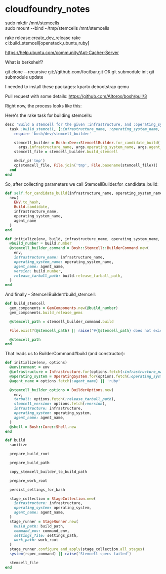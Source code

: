 cloudfoundry_notes
==================

sudo mkdir /mnt/stemcells  
sudo mount --bind ~/tmp/stemcells /mnt/stemcells

rake release:create_dev_release
rake ci:build_stemcell[openstack,ubuntu,ruby]

https://help.ubuntu.com/community/Apt-Cacher-Server

What is berkshelf?

git clone --recursive git://github.com/foo/bar.git
OR
git submodule init 
git submodule update

I needed to install these packages:
kpartx
debootstrap
qemu

Pull request with some details:
https://github.com/Altoros/bosh/pull/3

Right now, the process looks like this:

Here's the rake task for building stemcells:
```ruby
desc 'Build a stemcell for the given :infrastructure, and :operating_system and copy to ./tmp/'
  task :build_stemcell, [:infrastructure_name, :operating_system_name, :agent_name] do |_, args|
    require 'bosh/dev/stemcell_builder'

    stemcell_builder = Bosh::Dev::StemcellBuilder.for_candidate_build(
      args.infrastructure_name, args.operating_system_name, args.agent_name)
    stemcell_file = stemcell_builder.build_stemcell

    mkdir_p('tmp')
    cp(stemcell_file, File.join('tmp', File.basename(stemcell_file)))
  end
end
```

So, after collecting parameters we call StemcellBuilder.for_candidate_build:
```ruby
def self.for_candidate_build(infrastructure_name, operating_system_name, agent_name)
  new(
    ENV.to_hash,
    Build.candidate,
    infrastructure_name,
    operating_system_name,
    agent_name
  )
end

def initialize(env, build, infrastructure_name, operating_system_name, agent_name)
  @build_number = build.number
  @stemcell_builder_command = Bosh::Stemcell::BuilderCommand.new(
    env,
    infrastructure_name: infrastructure_name,
    operating_system_name: operating_system_name,
    agent_name: agent_name,
    version: build.number,
    release_tarball_path: build.release_tarball_path,
  )
end
```

And finally - StemcellBuilder#build_stemcell:
```ruby
def build_stemcell
  gem_components = GemComponents.new(@build_number)
  gem_components.build_release_gems

  @stemcell_path = stemcell_builder_command.build

  File.exist?(@stemcell_path) || raise("#{@stemcell_path} does not exist")

  @stemcell_path
end
```

That leads us to BuilderCommand#build (and constructor):
```ruby
def initialize(env, options)
  @environment = env
  @infrastructure = Infrastructure.for(options.fetch(:infrastructure_name))
  @operating_system = OperatingSystem.for(options.fetch(:operating_system_name))
  @agent_name = options.fetch(:agent_name) || 'ruby'

  @stemcell_builder_options = BuilderOptions.new(
    env,
    tarball: options.fetch(:release_tarball_path),
    stemcell_version: options.fetch(:version),
    infrastructure: infrastructure,
    operating_system: operating_system,
    agent_name: agent_name,
  )
  @shell = Bosh::Core::Shell.new
end

def build
  sanitize

  prepare_build_root

  prepare_build_path

  copy_stemcell_builder_to_build_path

  prepare_work_root

  persist_settings_for_bash

  stage_collection = StageCollection.new(
    infrastructure: infrastructure,
    operating_system: operating_system,
    agent_name: agent_name,
  )
  stage_runner = StageRunner.new(
    build_path: build_path,
    command_env: command_env,
    settings_file: settings_path,
    work_path: work_root
  )
  stage_runner.configure_and_apply(stage_collection.all_stages)
  system(rspec_command) || raise('Stemcell specs failed')

  stemcell_file
end
```
